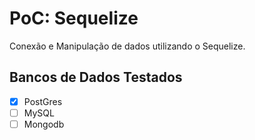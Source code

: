 # PoC: Sequelize

Conexão e Manipulação de dados utilizando o Sequelize.

## Bancos de Dados Testados

- [x] PostGres
- [ ] MySQL
- [ ] Mongodb
